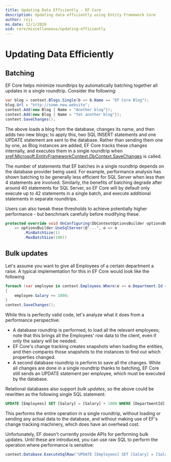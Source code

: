 ```yaml
---
title: Updating Data Efficiently - EF Core
description: Updating data efficiently using Entity Framework Core
author: roji
ms.date: 12/1/2020
uid: core/miscellaneous/updating-efficiently
---
```

# Updating Data Efficiently

## Batching

EF Core helps minimize roundtrips by automatically batching together all updates in a single roundtrip. Consider the following:

```csharp
var blog = context.Blogs.Single(b => b.Name == "EF Core Blog");
blog.Url = "http://some.new.website";
context.Add(new Blog { Name = "Another blog"});
context.Add(new Blog { Name = "Yet another blog"});
context.SaveChanges();
```

The above loads a blog from the database, changes its name, and then adds two new blogs; to apply this, two SQL INSERT statements and one UPDATE statement are sent to the database. Rather than sending them one by one, as Blog instances are added, EF Core tracks these changes internally, and executes them in a single roundtrip when <xref:Microsoft.EntityFrameworkContext.DbContext.SaveChanges> is called.

The number of statements that EF batches in a single roundtrip depends on the database provider being used. For example, performance analysis has shown batching to be generally less efficient for SQL Server when less than 4 statements are involved. Similarly, the benefits of batching degrade after around 40 statements for SQL Server, so EF Core will by default only execute up to 42 statements in a single batch, and execute additional statements in separate roundtrips.

Users can also tweak these thresholds to achieve potentially higher performance - but benchmark carefully before modifying these:

```csharp
protected override void OnConfiguring(DbContextOptionsBuilder optionsBuilder)
    => optionsBuilder.UseSqlServer(@"...", o => o
        .MinBatchSize(1)
        .MaxBatchSize(100))
```

## Bulk updates

Let's assume you want to give all Employees of a certain department a raise. A typical implementation for this in EF Core would look like the following

```csharp
foreach (var employee in context.Employees.Where(e => e.Department.Id == 10))
{
    employee.Salary += 1000;
}
context.SaveChanges();
```

While this is perfectly valid code, let's analyze what it does from a performance perspective:

* A database roundtrip is performed, to load all the relevant employees; note that this brings all the Employees' row data to the client, even if only the salary will be needed.
* EF Core's change tracking creates snapshots when loading the entities, and then compares those snapshots to the instances to find out which properties changed.
* A second database roundtrip is perform to save all the changes. While all changes are done in a single roundtrip thanks to batching, EF Core still sends an UPDATE statement per employee, which must be executed by the database.

Relational databases also support *bulk updates*, so the above could be rewritten as the following single SQL statement:

```sql
UPDATE [Employees] SET [Salary] = [Salary] + 1000 WHERE [DepartmentId] = 10;
```

This performs the entire operation in a single roundtrip, without loading or sending any actual data to the database, and without making use of EF's change tracking machinery, which does have an overhead cost.

Unfortunately, EF doesn't currently provide APIs for performing bulk updates. Until these are introduced, you can use raw SQL to perform the operation where performance is sensitive:

```csharp
context.Database.ExecuteSqlRaw("UPDATE [Employees] SET [Salary] = [Salary] + 1000 WHERE [DepartmentId] = {0}", departmentId);
```
